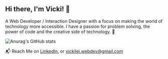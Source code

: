 ## Hi there, I'm Vicki! 🧪 

A Web Developer / Interaction Designer with a focus on making the world of technology more accessible. I have a passion for problem solving, the power of code and the creative side of technology. 👋

![Anurag's GitHub stats](https://github-readme-stats.vercel.app/api?username=anuraghazra&show_icons=true)


📬 Reach Me on [LinkedIn](https://www.linkedin.com/in/yongxin-lei/), or vickilei.webdev@gmail.com
